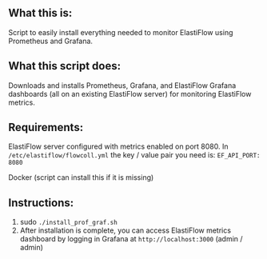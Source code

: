 What this is:
----------------
Script to easily install everything needed to monitor ElastiFlow using Prometheus and Grafana.

What this script does:
----------------
Downloads and installs Prometheus, Grafana, and ElastiFlow Grafana dashboards (all on an existing ElastiFlow server) for monitoring ElastiFlow metrics.

Requirements:
----------------
ElastiFlow server configured with metrics enabled on port 8080. In `/etc/elastiflow/flowcoll.yml` the key / value pair you need is: `EF_API_PORT: 8080`

Docker (script can install this if it is missing)

Instructions:
----------------
1) sudo `./install_prof_graf.sh`
2) After installation is complete, you can access ElastiFlow metrics dashboard by logging in Grafana at `http://localhost:3000` (admin / admin)
